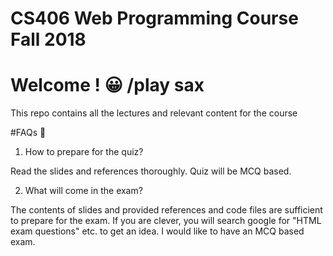 # CS406 Web Programming Course Fall 2018

# Welcome ! :grinning: /play sax

This repo contains all the lectures and relevant content for the course 

#FAQs :gem:

1. How to prepare for the quiz?

Read the slides and references thoroughly. Quiz will be MCQ based.

2. What will come in the exam?

The contents of slides and provided references and code files are sufficient to prepare for the exam. If you are clever, you will search google for "HTML exam questions" etc. to get an idea. I would like to have an MCQ based exam. 
